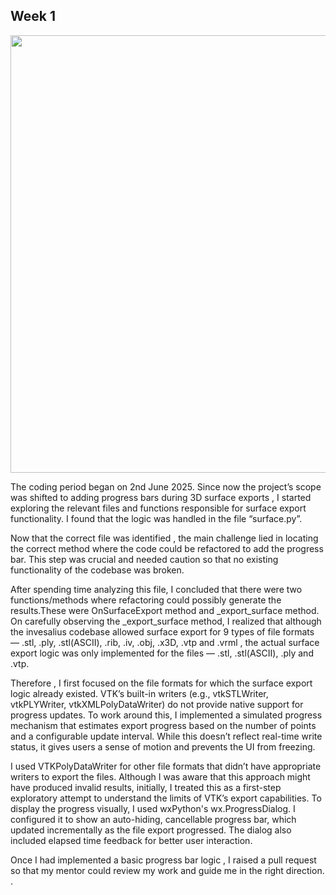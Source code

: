 ## Week 1
<img src="https://github.com/user-attachments/assets/7b588381-c37c-49d8-beaf-fc21d4da9caf" width="700">

The coding period began on 2nd June 2025. Since now the project’s scope was shifted to adding progress bars during 3D surface exports , I started exploring the relevant files and functions responsible for surface export functionality. I found that the logic was handled in the file “surface.py”.

Now that the correct file was identified , the main challenge lied in locating the correct method where the code could be refactored to add the progress bar.
This step was crucial and needed caution so that no existing functionality of the codebase was broken.

After spending time analyzing this file, I concluded that there were two functions/methods where refactoring could possibly generate the results.These were OnSurfaceExport method and _export_surface method. On carefully observing the _export_surface method, I realized that although the invesalius codebase allowed surface export for 9 types of file formats — .stl, .ply, .stl(ASCII), .rib, .iv, .obj, .x3D, .vtp and .vrml , the actual surface export logic was only implemented for the files — .stl, .stl(ASCII), .ply and .vtp. 


Therefore , I first focused on the file formats for which the surface export logic already existed. VTK’s built-in writers (e.g., vtkSTLWriter, vtkPLYWriter, vtkXMLPolyDataWriter) do not provide native support for progress updates. To work around this, I implemented a simulated progress mechanism that estimates export progress based on the number of points and a configurable update interval.
While this doesn’t reflect real-time write status, it gives users a sense of motion and prevents the UI from freezing.

I used VTKPolyDataWriter for other file formats that didn’t have appropriate writers to export the files. Although I was aware that this approach might have produced invalid results, initially, I treated this as a first-step exploratory attempt to understand the limits of VTK’s export capabilities.
To display the progress visually, I used wxPython's wx.ProgressDialog. I configured it to show an auto-hiding, cancellable progress bar, which updated incrementally as the file export progressed. The dialog also included elapsed time feedback for better user interaction.

Once I had implemented a basic progress bar logic , I raised a pull request so that my mentor could review my work and guide me in the right direction.
. 
